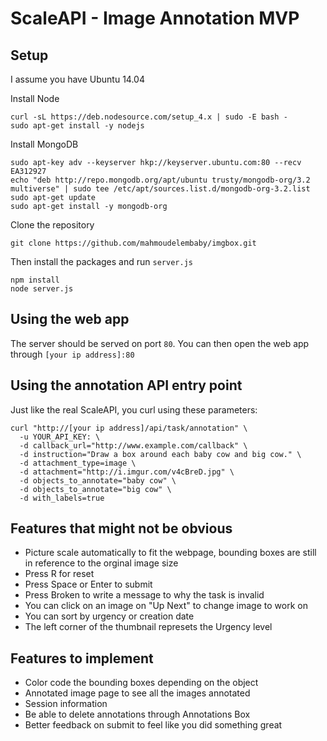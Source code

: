 # ScaleAPI - Image Annotation MVP

## Setup

I assume you have Ubuntu 14.04

Install Node
```
curl -sL https://deb.nodesource.com/setup_4.x | sudo -E bash -
sudo apt-get install -y nodejs
```

Install MongoDB
```
sudo apt-key adv --keyserver hkp://keyserver.ubuntu.com:80 --recv EA312927
echo "deb http://repo.mongodb.org/apt/ubuntu trusty/mongodb-org/3.2 multiverse" | sudo tee /etc/apt/sources.list.d/mongodb-org-3.2.list
sudo apt-get update
sudo apt-get install -y mongodb-org

```

Clone the repository
```
git clone https://github.com/mahmoudelembaby/imgbox.git
```
Then install the packages and run `server.js`

```
npm install
node server.js
```

## Using the web app
The server should be served on port `80`. You can then open the web app through `[your ip address]:80`

## Using the annotation API entry point
Just like the real ScaleAPI, you curl using these parameters:
```
curl "http://[your ip address]/api/task/annotation" \
  -u YOUR_API_KEY: \
  -d callback_url="http://www.example.com/callback" \
  -d instruction="Draw a box around each baby cow and big cow." \
  -d attachment_type=image \
  -d attachment="http://i.imgur.com/v4cBreD.jpg" \
  -d objects_to_annotate="baby cow" \
  -d objects_to_annotate="big cow" \
  -d with_labels=true
```

## Features that might not be obvious
* Picture scale automatically to fit the webpage, bounding boxes are still in reference to the orginal image size
* Press R for reset
* Press Space or Enter to submit
* Press Broken to write a message to why the task is invalid
* You can click on an image on "Up Next" to change image to work on
* You can sort by urgency or creation date
* The left corner of the thumbnail represets the Urgency level

## Features to implement
* Color code the bounding boxes depending on the object
* Annotated image page to see all the images annotated
* Session information
* Be able to delete annotations through Annotations Box
* Better feedback on submit to feel like you did something great
